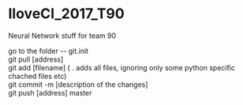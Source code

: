 # IloveCI_2017_T90

Neural Network stuff for team 90 

go to the folder --
git.init  
git pull [address]   
git add [filename] ( . adds all files, ignoring only some python specific chached files etc)   
git commit -m [description of the changes]  
git push [address] master  
